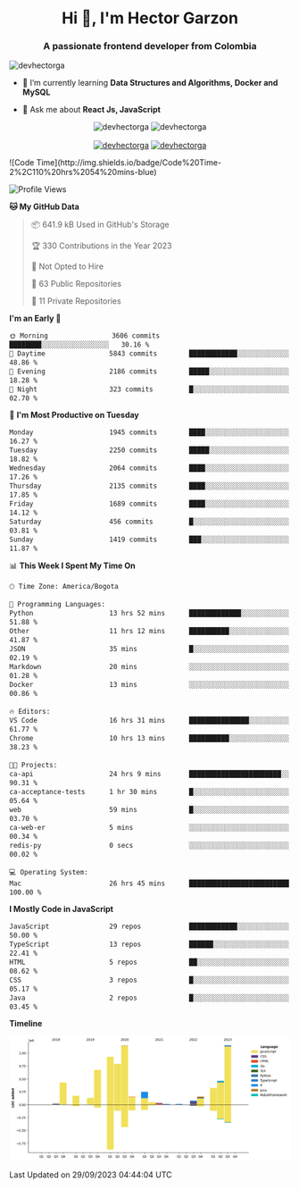 <h1 align="center">Hi 👋, I'm Hector Garzon</h1>
<h3 align="center">A passionate frontend developer from Colombia</h3>

<p align="left"> <img src="https://komarev.com/ghpvc/?username=devhectorga" alt="devhectorga" /> </p>

- 🌱 I’m currently learning **Data Structures and Algorithms, Docker and MySQL**

- 💬 Ask me about **React Js, JavaScript**

<p align="center"> <img src="https://github-readme-stats.vercel.app/api?username=devhectorga&count_private=true&show_icons=true" alt="devhectorga" /> <img src="https://github-readme-stats.vercel.app/api/top-langs/?username=devhectorga&layout=compact" alt="devhectorga" /></p>

<p align="center">
<a href="https://twitter.com/devhectorga" target="blank"><img align="center" src="https://cdn.jsdelivr.net/npm/simple-icons@3.0.1/icons/twitter.svg" alt="devhectorga" height="20" width="20" /></a>
<a href="https://linkedin.com/in/devhectorga" target="blank"><img align="center" src="https://cdn.jsdelivr.net/npm/simple-icons@3.0.1/icons/linkedin.svg" alt="devhectorga" height="20" width="20" /></a>
</p>
<!--START_SECTION:waka-->
![Code Time](http://img.shields.io/badge/Code%20Time-2%2C110%20hrs%2054%20mins-blue)

![Profile Views](http://img.shields.io/badge/Profile%20Views-6-blue)

**🐱 My GitHub Data** 

> 📦 641.9 kB Used in GitHub's Storage 
 > 
> 🏆 330 Contributions in the Year 2023
 > 
> 🚫 Not Opted to Hire
 > 
> 📜 63 Public Repositories 
 > 
> 🔑 11 Private Repositories 
 > 
**I'm an Early 🐤** 

```text
🌞 Morning                3606 commits        ████████░░░░░░░░░░░░░░░░░   30.16 % 
🌆 Daytime                5843 commits        ████████████░░░░░░░░░░░░░   48.86 % 
🌃 Evening                2186 commits        █████░░░░░░░░░░░░░░░░░░░░   18.28 % 
🌙 Night                  323 commits         █░░░░░░░░░░░░░░░░░░░░░░░░   02.70 % 
```
📅 **I'm Most Productive on Tuesday** 

```text
Monday                   1945 commits        ████░░░░░░░░░░░░░░░░░░░░░   16.27 % 
Tuesday                  2250 commits        █████░░░░░░░░░░░░░░░░░░░░   18.82 % 
Wednesday                2064 commits        ████░░░░░░░░░░░░░░░░░░░░░   17.26 % 
Thursday                 2135 commits        ████░░░░░░░░░░░░░░░░░░░░░   17.85 % 
Friday                   1689 commits        ████░░░░░░░░░░░░░░░░░░░░░   14.12 % 
Saturday                 456 commits         █░░░░░░░░░░░░░░░░░░░░░░░░   03.81 % 
Sunday                   1419 commits        ███░░░░░░░░░░░░░░░░░░░░░░   11.87 % 
```


📊 **This Week I Spent My Time On** 

```text
🕑︎ Time Zone: America/Bogota

💬 Programming Languages: 
Python                   13 hrs 52 mins      █████████████░░░░░░░░░░░░   51.88 % 
Other                    11 hrs 12 mins      ██████████░░░░░░░░░░░░░░░   41.87 % 
JSON                     35 mins             █░░░░░░░░░░░░░░░░░░░░░░░░   02.19 % 
Markdown                 20 mins             ░░░░░░░░░░░░░░░░░░░░░░░░░   01.28 % 
Docker                   13 mins             ░░░░░░░░░░░░░░░░░░░░░░░░░   00.86 % 

🔥 Editors: 
VS Code                  16 hrs 31 mins      ███████████████░░░░░░░░░░   61.77 % 
Chrome                   10 hrs 13 mins      ██████████░░░░░░░░░░░░░░░   38.23 % 

🐱‍💻 Projects: 
ca-api                   24 hrs 9 mins       ███████████████████████░░   90.31 % 
ca-acceptance-tests      1 hr 30 mins        █░░░░░░░░░░░░░░░░░░░░░░░░   05.64 % 
web                      59 mins             █░░░░░░░░░░░░░░░░░░░░░░░░   03.70 % 
ca-web-er                5 mins              ░░░░░░░░░░░░░░░░░░░░░░░░░   00.34 % 
redis-py                 0 secs              ░░░░░░░░░░░░░░░░░░░░░░░░░   00.02 % 

💻 Operating System: 
Mac                      26 hrs 45 mins      █████████████████████████   100.00 % 
```

**I Mostly Code in JavaScript** 

```text
JavaScript               29 repos            ████████████░░░░░░░░░░░░░   50.00 % 
TypeScript               13 repos            ██████░░░░░░░░░░░░░░░░░░░   22.41 % 
HTML                     5 repos             ██░░░░░░░░░░░░░░░░░░░░░░░   08.62 % 
CSS                      3 repos             █░░░░░░░░░░░░░░░░░░░░░░░░   05.17 % 
Java                     2 repos             █░░░░░░░░░░░░░░░░░░░░░░░░   03.45 % 
```



**Timeline**

![Lines of Code chart](https://raw.githubusercontent.com/devHectorGa/devHectorGa/master/assets/bar_graph.png)


 Last Updated on 29/09/2023 04:44:04 UTC
<!--END_SECTION:waka-->

